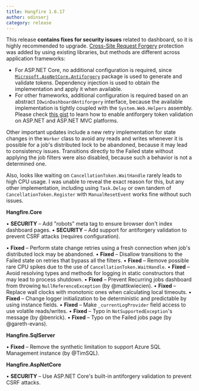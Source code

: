 ```yaml
---
title: Hangfire 1.6.17
author: odinserj
category: release
---
```


This release **contains fixes for security issues** related to dashboard, so it is highly recommended to upgrade. [Cross-Site Request Forgery](https://www.owasp.org/index.php/Cross-Site_Request_Forgery_(CSRF)_Prevention_Cheat_Sheet) protection was added by using existing libraries, but methods are different across application frameworks:

* For ASP.NET Core, no additional configuration is required, since [`Microsoft.AspNetCore.Antiforgery`](https://www.nuget.org/packages/Microsoft.AspNetCore.Antiforgery/) package is used to generate and validate tokens. Dependency injection is used to obtain the implementation and apply it when available.
* For other frameworks, additional configuration is required based on an abstract `IOwinDashboardAntiforgery` interface, because the available implementation is tightly coupled with the `System.Web.Helpers` assembly. Please check [this gist](https://gist.github.com/odinserj/4d3e3c5fbcc6c3dc83488a5738591ad1) to learn how to enable antiforgery token validation on ASP.NET and ASP.NET MVC platforms.

Other important updates include a new retry implementation for state changes in the `Worker` class to avoid any reads and writes whenever it is possible for a job's distributed lock to be abandoned, because it may lead to consistency issues.  Transitions directly to the Failed state without applying the job filters were also disabled, because such a behavior is not a determined one.

Also, looks like waiting on `CancellationToken.WaitHandle` rarely leads to high CPU usage. I was unable to reveal the exact reason for this, but any other implementation, including using `Task.Delay` or own tandem of `CancellationToken.Register` with `ManualResetEvent` works fine without such issues.

**Hangfire.Core**

• **SECURITY** – Add "robots" meta tag to ensure browser don't index dashboard pages.
• **SECURITY** – Add support for antiforgery validation to prevent CSRF attacks (requires configuration).

• **Fixed** – Perform state change retries using a fresh connection when job's distributed lock may be abandoned.
• **Fixed** – Disallow transitions to the Failed state on retries that bypass all the filters.
• **Fixed** – Remove possible rare CPU spikes due to the use of `CancellationToken.WaitHandle`.
• **Fixed** – Avoid resolving types and methods for logging in static constructors that may lead to process shutdown.
• **Fixed** – Prevent Recurring jobs dashboard from throwing `NullReferenceException` (by @mattkwiecien).
• **Fixed** – Replace wall clocks with monotonic ones when calculating local timeouts.
• **Fixed** – Change logger initialization to be deterministic and predictable by using instance fields.
• **Fixed** – Make `_currentLogProvider` field access to use volatile reads/writes.
• **Fixed** – Typo in `NotSupportedException`'s message (by @benrick).
• **Fixed** – Typo on the Failed jobs page (by @gareth-evans).

**Hangfire.SqlServer**

• **Fixed** – Remove the synthetic limitation to support Azure SQL Management instance (by @TimSQL).

**Hangfire.AspNetCore**

• **SECURITY** – Use ASP.NET Core's built-in antiforgery validation to prevent CSRF attacks.
